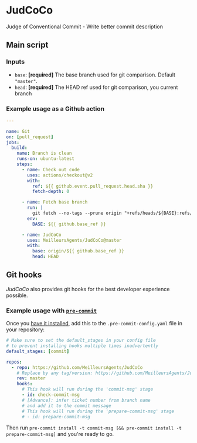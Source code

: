 # JudCoCo

Judge of Conventional Commit - Write better commit description


## Main script

### Inputs

* `base`: **\[required\]** The base branch used for git comparison. Default `"master"`.
* `head`: **\[required\]** The HEAD ref used for git comparison, you current branch

### Example usage as a Github action

```yaml
---

name: Git
on: [pull_request]
jobs:
  build:
    name: Branch is clean
    runs-on: ubuntu-latest
    steps:
      - name: Check out code
        uses: actions/checkout@v2
        with:
          ref: ${{ github.event.pull_request.head.sha }}
          fetch-depth: 0

      - name: Fetch base branch
        run: |
          git fetch --no-tags --prune origin "+refs/heads/${BASE}:refs/remotes/origin/${BASE}"
        env:
          BASE: ${{ github.base_ref }}

      - name: JudCoCo
        uses: MeilleursAgents/JudCoCo@master
        with:
          base: origin/${{ github.base_ref }}
          head: HEAD
```

## Git hooks

*JudCoCo* also provides git hooks for the best developer experience possible.

### Example usage with [`pre-commit`](https://pre-commit.com/)

Once you
[have it installed](https://pre-commit.com/#install), add this to the
`.pre-commit-config.yaml` file in your repository:

```yaml
# Make sure to set the default_stages in your config file
# to prevent installing hooks multiple times inadvertently
default_stages: [commit]

repos:
  - repo: https://github.com/MeilleursAgents/JudCoCo
    # Replace by any tag/version: https://github.com/MeilleursAgents/JudCoCo/tags
    rev: master
    hooks:
      # This hook will run during the 'commit-msg' stage
      - id: check-commit-msg
      # [Advance]: infer ticket number from branch name
      # and add it to the commit message
      # This hook will run during the 'prepare-commit-msg' stage
      # - id: prepare-commit-msg
```

Then run `pre-commit install -t commit-msg [&& pre-commit install -t prepare-commit-msg]` and you're ready to go.
